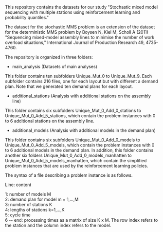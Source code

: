 This repository contains the datasets for our study "Stochastic mixed model sequencing with multiple stations using reinforcement learning and probability quantiles."

The dataset for the stochastic MMS problem is an extension of the dataset for the deterministic MMS problem by Boysen N, Kiel M, Scholl A (2011) "Sequencing mixed-model assembly lines to minimise the number of work overload situations," International Journal of Production Research 49, 4735-4760.

The repository is organized in three folders:

* main_analysis (Datasets of main analyses)

This folder contains ten subfolders Unique_Mut_0 to Unique_Mut_9. Each subfolder contains 216 files, one for each layout but with different a demand plan. Note that we generated ten demand plans for each layout.

* additional_stations (Analysis with additional stations on the assembly line)

This folder contains six subfolders Unique_Mut_0_Add_0_stations to Unique_Mut_0_Add_5_stations, which contain the problem instances with 0 to 6 additional stations on the assembly line.

* additional_models (Analysis with additional models in the demand plan)

This folder contains six subfolders Unique_Mut_0_Add_0_models to Unique_Mut_0_Add_5_models, which contain the problem instances with 0 to 6 additional models in the demand plan.
In addition, this folder contains another six folders Unique_Mut_0_Add_0_models_manhatten to Unique_Mut_0_Add_5_models_manhatten, which contain the simplified problem instances that are used by the reinforcement learning policies.

The syntax of a file describing a problem instance is as follows.

Line: content

1: number of models M <br>
2: demand plan for model m = 1,...,M <br>
3: number of stations K <br>
4: lengths of stations k=1,...,K <br>
5: cycle time <br>
6 -- end: processing times as a matrix of size K x M. The row index refers to the station and the column index refers to the model. 
